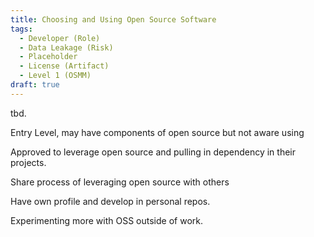 ```yaml
---
title: Choosing and Using Open Source Software
tags: 
  - Developer (Role)
  - Data Leakage (Risk)
  - Placeholder
  - License (Artifact)
  - Level 1 (OSMM)
draft: true
---
```


tbd.

Entry Level, may have components of open source but not aware using

Approved to leverage open source and pulling in dependency in their projects.


Share process of leveraging open source with others

Have own profile and develop in personal repos. 

Experimenting more with OSS outside of work.


